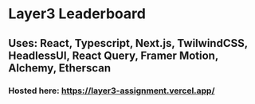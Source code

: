 # Layer3 Leaderboard

## Uses: React, Typescript, Next.js, TwilwindCSS, HeadlessUI, React Query, Framer Motion, Alchemy, Etherscan

### Hosted here: https://layer3-assignment.vercel.app/
